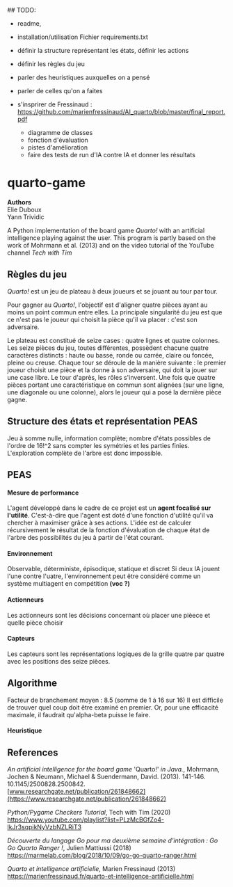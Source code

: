 ## TODO:
- readme,  
- installation/utilisation Fichier requirements.txt  

- définir la structure représentant les états, définir les actions  
- définir les règles du jeu  
- parler des heuristiques auxquelles on a pensé  
- parler de celles qu'on a faites  
- s'insprirer de Fressinaud : https://github.com/marienfressinaud/AI_quarto/blob/master/final_report.pdf
   - diagramme de classes
   - fonction d'évaluation 
   - pistes d'amélioration
   - faire des tests de run d'IA contre IA et donner les résultats
   

# quarto-game

**Authors**\
Elie Duboux\
Yann Trividic

A Python implementation of the board game *Quarto!* with an artificial intelligence playing against the user. This program is partly based on the work of Mohrmann et al. (2013) and on the video tutorial of the YouTube channel *Tech with Tim*


## Règles du jeu

*Quarto!* est un jeu de plateau à deux joueurs et se jouant au tour par tour.

Pour gagner au *Quarto!*, l'objectif est d'aligner quatre pièces ayant au moins un point commun entre elles. La principale singularité du jeu est que ce n'est pas le joueur qui choisit la pièce qu'il va placer : c'est son adversaire.

Le plateau est constitué de seize cases : quatre lignes et quatre colonnes. Les seize pièces du jeu, toutes différentes, possèdent chacune quatre caractères distincts : haute ou basse, ronde ou carrée, claire ou foncée, pleine ou creuse. Chaque tour se déroule de la manière suivante : le premier joueur choisit une pièce et la donne à son adversaire, qui doit la jouer sur une case libre. Le tour d'après, les rôles s'inversent. Une fois que quatre pièces portant une caractéristique en commun sont alignées (sur une ligne, une diagonale ou une colonne), alors le joueur qui a posé la dernière pièce gagne.



## Structure des états et représentation PEAS

Jeu à somme nulle, information complète; nombre d'états possibles de l'ordre de 16!^2 sans compter les symétries et les
parties finies. L'exploration complète de l'arbre est donc impossible.




## PEAS

#### Mesure de performance

L'agent développé dans le cadre de ce projet est un **agent focalisé sur l'utilité**. C'est-à-dire que l'agent est doté d'une fonction d'utilité qu'il va chercher à maximiser grâce à ses actions. L'idée est de calculer récursivement le résultat de la fonction d'évaluation de chaque état de l'arbre des possibilités du jeu à partir de l'état courant.

#### Environnement
Observable, déterministe, épisodique, statique et discret
Si deux IA jouent l'une contre l'uatre, l'environnement peut être considéré comme un système multiagent en compétition **(voc ?)**

#### Actionneurs

Les actionneurs sont les décisions concernant où placer une pièece et quelle pièce choisir

#### Capteurs

Les capteurs sont les représentations logiques de la grille quatre par quatre avec les positions des seize pièces.


## Algorithme
Facteur de branchement moyen : 8.5 (somme de 1 à 16 sur 16)
Il est difficile de trouver quel coup doit être examiné en premier. Or, pour une efficacité maximale, il faudrait qu'alpha-beta puisse le faire.

#### Heuristique

####


## References

*An artificial intelligence for the board game* 'Quarto!' *in Java.*, Mohrmann, Jochen & Neumann, Michael & Suendermann, David. (2013). 141-146. 10.1145/2500828.2500842.\
[www.researchgate.net/publication/261848662](https://www.researchgate.net/publication/261848662)

*Python/Pygame Checkers Tutorial*, Tech with Tim (2020)\
<https://www.youtube.com/playlist?list=PLzMcBGfZo4-lkJr3sqpikNyVzbNZLRiT3>

*Découverte du langage Go pour ma deuxième semaine d'intégration : Go Go Quarto Ranger !*, Julien Mattiussi (2018)\
<https://marmelab.com/blog/2018/10/09/go-go-quarto-ranger.html>

*Quarto et intelligence artificielle*, Marien Fressinaud (2013)\
<https://marienfressinaud.fr/quarto-et-intelligence-artificielle.html>
